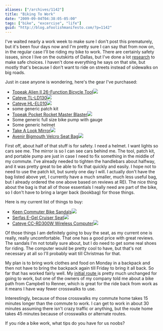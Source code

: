 ```yaml
---
aliases: ["/archives/1142"]
title: "Biking To Work"
date: "2009-09-04T04:38:05-05:00"
tags: ["bike", "excercise", "life"]
guid: "http://blog.afoolishmanifesto.com/?p=1142"
---
```

I've waited nearly a work week to make sure I don't post this prematurely, but it's been four days now and I'm pretty sure I can say that from now on, in the regular case I'll be riding my bike to work. There are certainly safety issues, since I live on the outskirts of Dallas, but I've done a lot [research](http://commutebybike.com/) to make safe choices. I haven't done everything he says on that site, but mostly that's because I don't want to ride on streets instead of sidewalks on big roads.

Just in case anyone is wondering, here's the gear I've purchased:

- [Topeak Alien II 26-Function Bicycle Tool](http://www.amazon.com/gp/product/B000FIE4AE?ie=UTF8&tag=afooman-20&linkCode=as2&camp=1789&creative=390957&creativeASIN=B000FIE4AE)![](http://www.assoc-amazon.com/e/ir?t=afooman-20&l=as2&o=1&a=B000FIE4AE)
- [Cateye TL-LD130](http://www.amazon.com/gp/product/B000R5NRBM?ie=UTF8&tag=afooman-20&linkCode=as2&camp=1789&creative=390957&creativeASIN=B000R5NRBM)![](http://www.assoc-amazon.com/e/ir?t=afooman-20&l=as2&o=1&a=B000R5NRBM)
- [Cateye HL-EL010](http://www.amazon.com/gp/product/B001ECRZP6?ie=UTF8&tag=afooman-20&linkCode=as2&camp=1789&creative=390957&creativeASIN=B001ECRZP6)![](http://www.assoc-amazon.com/e/ir?t=afooman-20&l=as2&o=1&a=B001ECRZP6)
- some generic patch kit
- [Topeak Pocket Rocket Master Blaster](http://www.amazon.com/gp/product/B000FI6XGC?ie=UTF8&tag=afooman-20&linkCode=as2&camp=1789&creative=390957&creativeASIN=B000FI6XGC)![](http://www.assoc-amazon.com/e/ir?t=afooman-20&l=as2&o=1&a=B000FI6XGC)
- Some generic full size bike pump with gauge
- Some generic helmet
- [Take A Look Mirror](http://www.amazon.com/gp/product/B001VTQNVO?ie=UTF8&tag=afooman-20&linkCode=as2&camp=1789&creative=390957&creativeASIN=B001VTQNVO)![](http://www.assoc-amazon.com/e/ir?t=afooman-20&l=as2&o=1&a=B001VTQNVO)
- [Avenir Bigmouth Velcro Seat Bag](http://www.amazon.com/gp/product/B00165P4WC?ie=UTF8&tag=afooman-20&linkCode=as2&camp=1789&creative=390957&creativeASIN=B00165P4WC)![](http://www.assoc-amazon.com/e/ir?t=afooman-20&l=as2&o=1&a=B00165P4WC)

First off, about half of that stuff is for safety. I need a helmet. I want lights so cars see me. The mirror is so I can see cars behind me. The tool, patch kit, and portable pump are just in case I need to fix something in the middle of my commute. I've already needed to tighten the handlebars about halfway, and it was pretty great to be able to fix that quickly and easily. I hope not to need to use the patch kit, but surely one day I will. I actually don't have the bag listed above yet, I currently have a much smaller, much less useful bag, but I already ordered the one above based on reviews at REI. The nice thing about the bag is that all of those essentials I really need are part of the bike, so I don't have to bring a larger back (bookbag) for those things.

Here is my current list of things to buy:

- [Keen Commuter Bike Sandals](http://www.amazon.com/gp/product/B0014FEHY0?ie=UTF8&tag=afooman-20&linkCode=as2&camp=1789&creative=390957&creativeASIN=B0014FEHY0)![](http://www.assoc-amazon.com/e/ir?t=afooman-20&l=as2&o=1&a=B0014FEHY0)
- [Serfas E-Gel Cruiser Seat](http://www.amazon.com/gp/product/B001MK0FUC?ie=UTF8&tag=afooman-20&linkCode=as2&camp=1789&creative=390957&creativeASIN=B001MK0FUC)![](http://www.assoc-amazon.com/e/ir?t=afooman-20&l=as2&o=1&a=B001MK0FUC)
- [Cateye CC-RD300W Wireless Computer](http://www.amazon.com/gp/product/B000R5NRCG?ie=UTF8&tag=afooman-20&linkCode=as2&camp=1789&creative=390957&creativeASIN=B000R5NRCG)![](http://www.assoc-amazon.com/e/ir?t=afooman-20&l=as2&o=1&a=B000R5NRCG)

Of those things I am definitely going to buy the seat, as my current one is really, really uncomfortable. That one has a good price with great reviews. The sandals I'm not totally sure about, but I do need to get some real shoes for riding. The computer would be pretty cool to have, but that's not necessary at all so I'll probably wait till Christmas for that.

My plan is to bring work clothes and food on Monday in a backpack and then not have to bring the backpack again till Friday to bring it all back. So far that has worked fairly well. My [initial route ](http://tinyurl.com/lrgr5j) is pretty much unchanged for going to work, but one of the owners of my company told me about a bike path from Campbell to Renner, which is great for the ride back from work as it means I have way fewer crosswalks to use.

Interestingly, because of those crosswalks my commute home takes 15 minutes longer than the commute to work. I can get to work in about 30 minutes assuming there isn't crazy traffic or anything, but the route home takes 45 minutes because of crosswalks or alternate routes.

If you ride a bike work, what tips do you have for us noobs?
